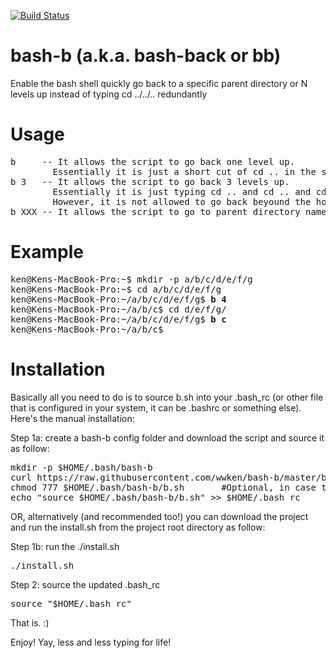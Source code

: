 [![Build Status](https://travis-ci.org/wwken/bash-b.png)](https://travis-ci.org/wwken/bash-b)

# bash-b (a.k.a. bash-back or bb)
Enable the bash shell quickly go back to a specific parent directory or N levels up instead of typing cd ../../.. redundantly

# Usage
<pre>
b     -- It allows the script to go back one level up. 
        Essentially it is just a short cut of cd .. in the shell
b 3   -- It allows the script to go back 3 levels up. 
        Essentially it is just typing cd .. and cd .. and cd .. in the shell. 
        However, it is not allowed to go back beyound the home directory, for secruity reasons. 
b XXX -- It allows the script to go to parent directory name called 'XXX' 
</pre>

# Example
<pre>
ken@Kens-MacBook-Pro:~$ mkdir -p a/b/c/d/e/f/g
ken@Kens-MacBook-Pro:~$ cd a/b/c/d/e/f/g
ken@Kens-MacBook-Pro:~/a/b/c/d/e/f/g$ <b>b 4</b> 
ken@Kens-MacBook-Pro:~/a/b/c$ cd d/e/f/g/
ken@Kens-MacBook-Pro:~/a/b/c/d/e/f/g$ <b>b c</b>
ken@Kens-MacBook-Pro:~/a/b/c$
</pre>

# Installation
Basically all you need to do is to source b.sh into your .bash_rc (or other file that is configured in your system, it can be .bashrc or something else). Here's the manual installation: 

Step 1a: create a bash-b config folder and download the script and source it as follow:
<pre>
mkdir -p $HOME/.bash/bash-b
curl https://raw.githubusercontent.com/wwken/bash-b/master/b.sh > $HOME/.bash/bash-b/b.sh
chmod 777 $HOME/.bash/bash-b/b.sh       #Optional, in case the b.sh is not executable
echo "source $HOME/.bash/bash-b/b.sh" >> $HOME/.bash_rc
</pre>

OR, alternatively (and recommended too!) you can download the project and run the install.sh from the project root directory as follow:

Step 1b: run the ./install.sh
<pre>
./install.sh
</pre>

Step 2: source the updated .bash_rc 
<pre>
source "$HOME/.bash_rc"
</pre>

That is. :)

Enjoy! Yay, less and less typing for life!
